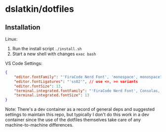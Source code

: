 # dslatkin/dotfiles

<!--
Todos

Use `dialog` apt package to give ncurses widgets in bash scripts so that
we can prompt non-me people (I don't know how else to say that lol) for
things like chezmoi template data info, packages to install or skip, etc.
Good guide here:

    https://linuxconfig.org/how-to-use-ncurses-widgets-in-shell-scripts-on-linux

Set up install script that bootstraps system with chezmoi and does first
chezmoi apply

-   Use `dialog` package above
-   [VS Code dev containers](https://www.chezmoi.io/user-guide/machines/containers-and-vms/)

Explore or install these packages:

-   [nu shell](https://nushell.sh)
-   [Windows via winget](https://github.com/twpayne/chezmoi/issues/812)
-   [homebrew bundle](https://github.com/Homebrew/homebrew-bundle)
-   [Debian unattended upgrades](https://wiki.debian.org/UnattendedUpgrades) for updating debian packages

Set up nice aliases and functions for frequently used things

-   Some of these specific to git are already in gitconfig
-   Should have alias and shell function script files which get copied to a
    hidden home directory, then `source`ed or something into `.bashrc`, etc.
-   Useful functions I should write:
    -   Check if in bash login vs. interactive shell 
        https://unix.stackexchange.com/a/26782/496182

Set up git autocomplete

    https://github.com/git/git/blob/master/contrib/completion/git-completion.bash

Set up byobu

    https://www.byobu.org/

-->

## Installation

Linux:

1. Run the install script `./install.sh`
2. Start a new shell with changes `exec bash`

VS Code Settings:

```json
{
	"editor.fontFamily": "'FiraCode Nerd Font', 'monospace', monospace", // Mac: "'FiraCode NF', Consolas, 'Courier New', monospace",
	"editor.fontLigatures": "'ss02'", // use <=, >= variants
	"editor.fontSize": 13,
	"terminal.integrated.fontFamily": "'FiraCode Nerd Font', Consolas, 'Courier New', monospace",
	"terminal.integrated.fontSize": 13
}
```

Note: There's a dev container as a record of general deps and suggested settings
to maintain this repo, but typically I don't do this work in a dev container
since the use of the dotfiles themselves take care of any machine-to-machine
differences.

<!--
### Dev containers

Add this to your `settings.json` in VS Code and these dotfiles will automatically
get copied into [dev containers](https://code.visualstudio.com/docs/remote/containers):

```json
{
    "dotfiles.repository": "https://github.com/dslatkin/dotfiles.git",
    "dotfiles.targetPath": "~/dotfiles",
    "dotfiles.installCommand": "~/dotfiles/install.sh",
    "terminal.integrated.defaultProfile.linux": "fish",
    "terminal.integrated.profiles.linux": {
        "fish": {
            "path": "/usr/bin/fish"
        },
    }
}
```

If you sync your VS Code settings, `dotfile.*` settings are excluded
by default. To fix this, add this setting to revert that:

```json
{
    "settingsSync.ignoredSettings": [
        "-dotfiles.installCommand",
        "-dotfiles.repository",
        "-dotfiles.targetPath",
    ]
}
```
-->
